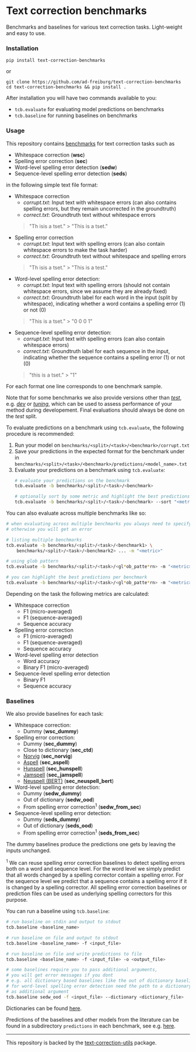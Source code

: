 # Text correction benchmarks

Benchmarks and baselines for various text correction tasks. Light-weight and 
easy to use.

### Installation

```
pip install text-correction-benchmarks
```

or

```
git clone https://github.com/ad-freiburg/text-correction-benchmarks
cd text-correction-benchmarks && pip install .
```

After installation you will have two commands available to you:
- `tcb.evaluate` for evaluating model predictions on benchmarks
- `tcb.baseline` for running baselines on benchmarks

### Usage

This repository contains [benchmarks](benchmarks) for text correction tasks such as
- Whitespace correction (**wsc**)
- Spelling error correction (**sec**)
- Word-level spelling error detection (**sedw**)
- Sequence-level spelling error detection (**seds**)

in the following simple text file format:
- Whitespace correction
  - *corrupt.txt*: Input text with whitespace errors (can also contains spelling errors, but they remain uncorrected in the groundtruth)
  - *correct.txt*: Groundtruth text without whitespace errors
  > "Th isis a tset." > "This is a tset."
- Spelling error correction
  - *corrupt.txt*: Input text with spelling errors (can also contain whitespace errors to make the task harder)
  - *correct.txt*: Groundtruth text without whitespace and spelling errors
  > "Th isis a tset." > "This is a test." 
- Word-level spelling error detection:
  - *corrupt.txt*: Input text with spelling errors (should not contain whitespace errors, since we assume they are already fixed)
  - *correct.txt*: Groundtruth label for each word in the input (split by whitespace), indicating whether a word contains a spelling error (1)
  or not (0)
  > "This is a tset." > "0 0 0 1"
- Sequence-level spelling error detection:
  - *corrupt.txt*: Input text with spelling errors (can also contain whitespace errors)
  - *correct.txt*: Groundtruth label for each sequence in the input, indicating whether the sequence contains a spelling error (1) or not (0)
  > "this is a tset." > "1"

For each format one line corresponds to one benchmark sample.

Note that for some benchmarks we also provide versions other than [*test*](benchmarks/test), e.g. 
[*dev*](benchmarks/dev) or [*tuning*](benchmarks/tuning), which can be used to assess performance 
of your method during developement. Final evaluations should always be done on the *test* split.

To evaluate predictions on a benchmark using `tcb.evaluate`,
the following procedure is recommended:
1. Run your model on `benchmarks/<split>/<task>/<benchmark>/corrupt.txt` 
2. Save your predictions in the expected format for the benchmark under
   in `benchmarks/<split>/<task>/<benchmark>/predictions/<model_name>.txt`
3. Evaluate your predictions on a benchmark using `tcb.evaluate`:
   ```bash
   # evaluate your predictions on the benchmark
   tcb.evaluate -b benchmarks/<split>/<task>/<benchmark>

   # optionally sort by some metric and highlight the best predictions
   tcb.evaluate -b benchmarks/<split>/<task>/<benchmark> --sort "<metric>" --highlight
   ```

You can also evaluate across multiple benchmarks like so:
```bash
# when evaluating across multiple benchmarks you always need to specify a metric,
# otherwise you will get an error 

# listing multiple benchmarks
tcb.evaluate -b benchmarks/<split>/<task>/<benchmark1> \
    benchmarks/<split>/<task>/<benchmark2> ... -m "<metric>"

# using glob pattern
tcb.evaluate -b benchmarks/<split>/<task>/<gl*ob_patte*rn> -m "<metric>"

# you can highlight the best predictions per benchmark
tcb.evaluate -b benchmarks/<split>/<task>/<gl*ob_patte*rn> -m "<metric>" --highlight
```

Depending on the task the following metrics are calculated:
- Whitespace correction
  - F1 (micro-averaged)
  - F1 (sequence-averaged)
  - Sequence accuracy
- Spelling error correction
  - F1 (micro-averaged)
  - F1 (sequence-averaged)
  - Sequence accuracy
- Word-level spelling error detection
  - Word accuracy
  - Binary F1 (micro-averaged)
- Sequence-level spelling error detection
  - Binary F1
  - Sequence accuracy

### Baselines

We also provide baselines for each task:

- Whitespace correction:
    - Dummy (**wsc_dummy**)
- Spelling error correction:
    - Dummy (**sec_dummy**)
    - Close to dictionary (**sec_ctd**)
    - [Norvig](https://norvig.com/spell-correct.html) (**sec_norvig**)
    - [Aspell](http://aspell.net) (**sec_aspell**)
    - [Hunspell](https://hunspell.github.io) (**sec_hunspell**)
    - [Jamspell](https://github.com/bakwc/JamSpell) (**sec_jamspell**)
    - [Neuspell (BERT)](https://github.com/neuspell/neuspell) (**sec_neuspell_bert**)
- Word-level spelling error detection:
    - Dummy (**sedw_dummy**)
    - Out of dictionary (**sedw_ood**)
    - From spelling error correction<sup>1</sup> (**sedw_from_sec**)
- Sequence-level spelling error detection:
    - Dummy (**seds_dummy**)
    - Out of dictionary (**seds_ood**)
    - From spelling error correction<sup>1</sup> (**seds_from_sec**)

The dummy baselines produce the predictions one gets by leaving the inputs unchanged.

<sup>1</sup> We can reuse spelling error correction baselines to detect spelling errors both on
a word and sequence level. For the word level we simply predict that all words changed
by a spelling corrector contain a spelling error. For the sequence level we
predict that a sequence contains a spelling error if it is changed by a spelling corrector.
All spelling error correction baselines or prediction files
can be used as underlying spelling correctors for this purpose.

You can run a baseline using `tcb.baseline`:
```bash
# run baseline on stdin and output to stdout
tcb.baseline <baseline_name>

# run baseline on file and output to stdout
tcb.baseline <baseline_name> -f <input_file>

# run baseline on file and write predictions to file
tcb.baseline <baseline_name> -f <input_file> -o <output_file>

# some baselines require you to pass additional arguments,
# you will get error messages if you dont
# e.g. all dictionary based baselines like the out of dictionary baseline
# for word-level spelling error detection need the path to a dictionary
# as additional argument
tcb.baseline sedw_ood -f <input_file> --dictionary <dictionary_file>
```

Dictionaries can be found [here](dictionaries).

Predictions of the baselines and other models from the literature 
can be found in a subdirectory `predictions` in each benchmark,
see e.g. [here](benchmarks/test/wsc/arXiv.OCR/predictions).

---

This repository is backed by the [text-correction-utils](https://github.com/bastiscode/text-correction-utils) package.
